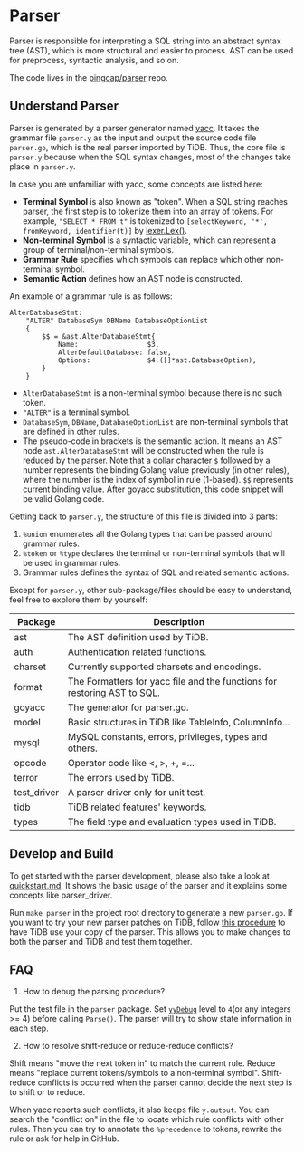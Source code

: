 # Parser

Parser is responsible for interpreting a SQL string into an abstract syntax tree (AST), which is more structural and easier to process. AST can be used for preprocess, syntactic analysis, and so on.

The code lives in the [pingcap/parser](https://github.com/pingcap/parser) repo.

## Understand Parser

Parser is generated by a parser generator named [yacc](https://github.com/cznic/parser). It takes the grammar file `parser.y` as the input and output the source code file `parser.go`, which is the real parser imported by TiDB. Thus, the core file is `parser.y` because when the SQL syntax changes, most of the changes take place in `parser.y`.

In case you are unfamiliar with yacc, some concepts are listed here:

* **Terminal Symbol** is also known as "token". When a SQL string reaches parser, the first step is to tokenize them into an array of tokens. For example, `"SELECT * FROM t"` is tokenized to `[selectKeyword, '*', fromKeyword, identifier(t)]` by [lexer.Lex()](https://github.com/pingcap/parser/blob/ae8dec26d777272d56288fa4c9d4264ce0d31a03/lexer.go#L178).
* **Non-terminal Symbol** is a syntactic variable, which can represent a group of terminal/non-terminal symbols.
* **Grammar Rule** specifies which symbols can replace which other non-terminal symbol.
* **Semantic Action** defines how an AST node is constructed.

An example of a grammar rule is as follows:

```
AlterDatabaseStmt:
	"ALTER" DatabaseSym DBName DatabaseOptionList
	{
		$$ = &ast.AlterDatabaseStmt{
			Name:                 $3,
			AlterDefaultDatabase: false,
			Options:              $4.([]*ast.DatabaseOption),
		}
	}
```

* `AlterDatabaseStmt` is a non-terminal symbol because there is no such token.
* `"ALTER"` is a terminal symbol.
* `DatabaseSym`, `DBName`, `DatabaseOptionList` are non-terminal symbols that are defined in other rules.
* The pseudo-code in brackets is the semantic action. It means an AST node `ast.AlterDatabaseStmt` will be constructed when the rule is reduced by the parser. Note that a dollar character `$` followed by a number represents the binding Golang value previously (in other rules), where the number is the index of symbol in rule (1-based). `$$` represents current binding value. After goyacc substitution, this code snippet will be valid Golang code.

Getting back to `parser.y`, the structure of this file is divided into 3 parts:

1. `%union` enumerates all the Golang types that can be passed around grammar rules.
2. `%token` or `%type` declares the terminal or non-terminal symbols that will be used in grammar rules.
3. Grammar rules defines the syntax of SQL and related semantic actions.

Except for `parser.y`, other sub-package/files should be easy to understand, feel free to explore them by yourself:

| Package     | Description                                                              |
|-------------|--------------------------------------------------------------------------|
| ast         | The AST definition used by TiDB.                                         |
| auth        | Authentication related functions.                                        |
| charset     | Currently supported charsets and encodings.                              |
| format      | The Formatters for yacc file and the functions for restoring AST to SQL. |
| goyacc      | The generator for parser.go.                                             |
| model       | Basic structures in TiDB like TableInfo, ColumnInfo...                   |
| mysql       | MySQL constants, errors, privileges, types and others.                   |
| opcode      | Operator code like <, >, +, =...                                         |
| terror      | The errors used by TiDB.                                                 |
| test_driver | A parser driver only for unit test.                                      |
| tidb        | TiDB related features' keywords.                                         |
| types       | The field type and evaluation types used in TiDB.                        |

## Develop and Build

To get started with the parser development, please also take a look at [quickstart.md](https://github.com/pingcap/parser/blob/master/docs/quickstart.md). It shows the basic usage of the parser and it explains some concepts like parser_driver.

Run `make parser` in the project root directory to generate a new `parser.go`. If you want to try your new parser patches on TiDB, follow [this procedure](https://github.com/pingcap/parser/blob/master/docs/update-parser-for-tidb.md) to have TiDB use your copy of the parser. This allows you to make changes to both the parser and TiDB and test them together.

## FAQ

1. How to debug the parsing procedure?

Put the test file in the `parser` package. Set [`yyDebug`](https://github.com/pingcap/parser/blob/ae8dec26d777272d56288fa4c9d4264ce0d31a03/goyacc/main.go#L525) level to `4`(or any integers >= 4) before calling `Parse()`. The parser will try to show state information in each step.

2. How to resolve shift-reduce or reduce-reduce conflicts?

Shift means "move the next token in" to match the current rule. Reduce means "replace current tokens/symbols to a non-terminal symbol". Shift-reduce conflicts is occurred when the parser cannot decide the next step is to shift or to reduce.

When yacc reports such conflicts, it also keeps file `y.output`. You can search the "conflict on" in the file to locate which rule conflicts with other rules. Then you can try to annotate the `%precedence` to tokens, rewrite the rule or ask for help in GitHub.
